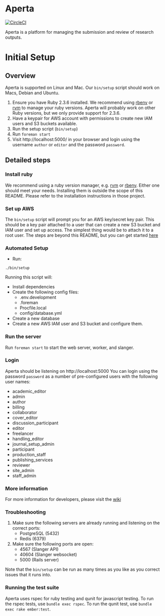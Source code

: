 # Aperta

[![CircleCI](https://circleci.com/gh/Aperta-project/Aperta.svg?style=svg&circle-token=053baf28a00d1f8a35d40014fe8e3d840eadbd10)](https://circleci.com/gh/Aperta-project/Aperta)

Aperta is a platform for managing the submission and review of research outputs.

# Initial Setup

## Overview

Aperta is supported on Linux and Mac. Our `bin/setup` script should
work on Macs, Debian and Ubuntu.

1. Ensure you have Ruby 2.3.6 installed. We recommend using
   [rbenv](https://github.com/rbenv/rbenv) or [rvm](https://rvm.io/)
   to manage your ruby versions. Aperta will probably work on other
   Ruby versions, but we only provide support for 2.3.6.
2. Have a keypair for AWS account with permissions to create new IAM
   users and S3 buckets available.
3. Run the setup script (`bin/setup`)
4. Run `foreman start`
5. Visit http://localhost:5000/ in your browser and login using the
   username `author` or `editor` and the password `password`.

## Detailed steps

### Install ruby

We recommend using a ruby version manager, e.g. [rvm](https://rvm.io)
or [rbenv](https://github.com/rbenv/rbenv). Either one should meet
your needs. Installing them is outside the scope of this README.
Please refer to the installation instructions in those project.

### Set up AWS

The `bin/setup` script will prompt you for an AWS key/secret key pair.
This should be a key pair attached to a user that can create a new S3
bucket and IAM user and set up access. The simplest thing would be to
attach it to a root user. The steps are beyond this README, but you
can get started [here](https://github.com/aperta-project/aperta/wiki/AWS-Setup)

### Automated Setup

- Run:

```console
./bin/setup
```

Running this script will:
- Install dependencies
- Create the following config files:
    - .env.development
    - .foreman
    - Procfile.local
    - config/database.yml
- Create a new database
- Create a new AWS IAM user and S3 bucket and configure them.

### Run the server

Run `foreman start` to start the web server, worker, and slanger.

### Login

Aperta should be listening on http://localhost:5000 You can login
using the password `password` as a number of pre-configured users with
the following user names:

- academic_editor
- admin
- author
- billing
- collaborator
- cover_editor
- discussion_participant
- editor
- freelancer
- handling_editor
- journal_setup_admin
- participant
- production_staff
- publishing_services
- reviewer
- site_admin
- staff_admin

### More information

For more information for developers, please visit the [wiki](https://github.com/Aperta-project/Aperta/wiki)

### Troubleshooting

1. Make sure the following servers are already running and listening
   on the correct ports:
    - PostgreSQL (5432)
    - Redis (6379)
2. Make sure the following ports are open:
    - 4567 (Slanger API)
    - 40604 (Slanger websocket)
    - 5000 (Rails server)

Note that the `bin/setup` can be run as many times as you like as you
correct issues that it runs into.

### Running the test suite

Aperta uses rspec for ruby testing and qunit for javascript testing. To run
the rspec tests, use `bundle exec rspec`. To run the qunit test, use `bundle exec rake ember:test`.
